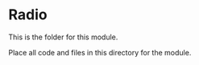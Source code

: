 # Radio
This is the folder for this module.

Place all code and files in this directory for the module.